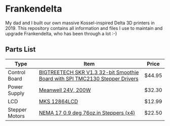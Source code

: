 # Frankendelta
My dad and I built our own massive Kossel-inspired Delta 3D printers in 2019. This repository contains all information and files I use to maintain and upgrade Frankendelta, who has been through a lot :-)

## Parts List
| Type | Item | Price |
|--|--|--|
| Control Board | [BIGTREETECH SKR V1.3 32-bit Smoothie Board with SPI TMC2130 Stepper Drivers](https://www.biqu.equipment/products/pre-sale-bigtreetech-skr-v1-3-smoothieboard-32-bit-open-source-arm-cpu-motherboard-support-uart-model-2004lcd-3d-printer-parts?variant=29477907005538) | $44.95 |
| Power Supply | [Meanwell 24V, 200W](https://www.aliexpress.com/item/32855960682.html?spm=2114.search0104.3.1.3b9d77148eP91b&ws_ab_test=searchweb0_0,searchweb201602_9_10065_10130_10068_10890_10547_319_10546_317_10548_10545_10696_453_10084_454_10083_10618_10307_537_536_10059_10884_10887_321_322_10103,searchweb201603_35,ppcSwitch_0&algo_expid=8e751027-f404-431d-9236-467e57eb0355-0&algo_pvid=8e751027-f404-431d-9236-467e57eb0355&transAbTest=ae803_3) | $32.30 |
| LCD | [MKS 12864LCD](https://www.amazon.com/HiLetgo-Printer-Controller-Display-Arduino/dp/B07X378P8X/ref=sr_1_3?dchild=1&keywords=12864+lcd&qid=1607969844&s=industrial&sr=1-3) | $12.99 |
| Stepper Motors | [NEMA 17 0.9 deg 76oz.in Steppers (x4)](https://www.seemecnc.com/collections/parts-accessories/products/nema-17-stepper-motor-1-8-degree-76oz-in-2a-5mm-shaft-w-flat) | $22.50 |
